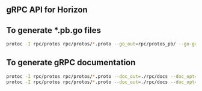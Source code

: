 ## gRPC API for Horizon

## To generate *.pb.go files
```bash
protoc -I rpc/protos rpc/protos/*.proto --go_out=rpc/protos_pb/ --go-grpc_out=rpc/protos_pb/ --go-grpc_opt=paths=source_relative --experimental_allow_proto3_optional
```

## To generate gRPC documentation
```bash
protoc -I rpc/protos rpc/protos/*.proto --doc_out=./rpc/docs --doc_opt=html,index.html  --experimental_allow_proto3_optional
protoc -I rpc/protos rpc/protos/*.proto --doc_out=./rpc/docs --doc_opt=markdown,index.md  --experimental_allow_proto3_optional
```